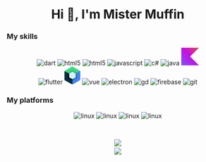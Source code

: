 <h1 align="center">Hi 👋, I'm Mister Muffin</h1>

### My skills

<p align="center">

<img src="https://www.vectorlogo.zone/logos/dartlang/dartlang-icon.svg" alt="dart" width="40" height="40"/>
<img src="https://www.vectorlogo.zone/logos/w3_html5/w3_html5-icon.svg" alt="html5" width="40" height="40"/>
<img src="https://upload.wikimedia.org/wikipedia/commons/6/62/CSS3_logo.svg" alt="html5" width="40" height="40"/>
<img src="https://upload.wikimedia.org/wikipedia/commons/9/99/Unofficial_JavaScript_logo_2.svg" alt="javascript" width="40" height="40"/>
<img src="https://static.cdnlogo.com/logos/c/27/c.svg" alt="c#" height="40" width="40"/>
<img src="https://www.vectorlogo.zone/logos/java/java-icon.svg" alt="java" width="40" height="40"/>
<img src="https://raw.githubusercontent.com/github/explore/4479d2a2c854198cb00160f8593519c14dc3b905/topics/kotlin/kotlin.png" alt="kotlin" width="40" height="40"/><br>
<img src="https://www.vectorlogo.zone/logos/flutterio/flutterio-icon.svg" alt="flutter" width="40" height="40"/>
<img src="jetpack compose icon_RGB.png" alt="compose" height="40"/>
<img src="https://upload.wikimedia.org/wikipedia/commons/9/95/Vue.js_Logo_2.svg" alt="vue" height="40" width="40"/>
<img src="https://www.vectorlogo.zone/logos/electronjs/electronjs-icon.svg" alt="electron" width="40" height="40"/>
<img src="https://godotengine.org/themes/godotengine/assets/press/icon_color.png" alt="gd" height="40" width="40"/>
<img src="https://www.vectorlogo.zone/logos/firebase/firebase-icon.svg" alt="firebase" width="40" height="40"/>
<img src="https://www.vectorlogo.zone/logos/git-scm/git-scm-icon.svg" alt="git" width="40" height="40"/>
</p>

### My platforms

<p align="center">

<img src="https://www.vectorlogo.zone/logos/linux/linux-icon.svg" alt="linux" width="40" height="40"/>
<img src="https://www.vectorlogo.zone/logos/raspberrypi/raspberrypi-icon.svg" alt="linux" width="40" height="40"/>
<img src="https://developer.android.com/images/brand/Android_Robot.svg" alt="linux" width="40" height="40"/>
<img src="https://www.vectorlogo.zone/logos/arduino/arduino-icon.svg" alt="linux" width="40" height="40"/>

</p>
<br>
<p align="center">
<a href="https://github.com/anuraghazra/github-readme-stats"><img src="https://github-readme-stats.vercel.app/api?username=mister-muffin"/></a><br>
<a href="https://github.com/anuraghazra/github-readme-stats"><img src="https://github-readme-stats.vercel.app/api/top-langs/?username=mister-muffin&layout=compact"/></a>

</p>
